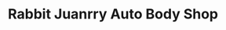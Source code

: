 ---
title: "Rabbit Juanrry Auto Body Shop"
url: /union-city/rabbit-juanrry-auto-body-shop/
shop: Autowerkstatt
---